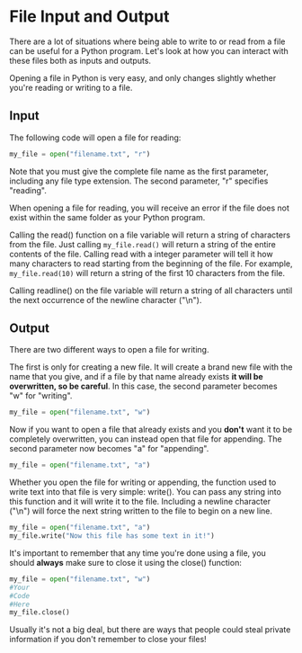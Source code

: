 # File Input and Output

There are a lot of situations where being able to write to or read from a file can be useful for a Python program. Let's look at how you can interact with these files both as inputs and outputs.

Opening a file in Python is very easy, and only changes slightly whether you're reading or writing to a file.

## Input
The following code will open a file for reading:

```python
my_file = open("filename.txt", "r")
```

Note that you must give the complete file name as the first parameter, including any file type extension. The second parameter, "r" specifies "reading".

When opening a file for reading, you will receive an error if the file does not exist within the same folder as your Python program.

Calling the read() function on a file variable will return a string of characters from the file. Just calling `my_file.read()` will return a string of the entire contents of the file. Calling read with a integer parameter will tell it how many characters to read starting from the beginning of the file. For example, `my_file.read(10)` will return a string of the first 10 characters from the file.

Calling readline() on the file variable will return a string of all characters until the next occurrence of the newline character ("\n").


## Output
There are two different ways to open a file for writing.

The first is only for creating a new file. It will create a brand new file with the name that you give, and if a file by that name already exists **it will be overwritten, so be careful**. In this case, the second parameter becomes "w" for "writing".

```python
my_file = open("filename.txt", "w")
```

Now if you want to open a file that already exists and you **don't** want it to be completely overwritten, you can instead open that file for appending. The second parameter now becomes "a" for "appending".

```python
my_file = open("filename.txt", "a")
```

Whether you open the file for writing or appending, the function used to write text into that file is very simple: write(). You can pass any string into this function and it will write it to the file. Including a newline character ("\n") will force the next string written to the file to begin on a new line.

```python
my_file = open("filename.txt", "a")
my_file.write("Now this file has some text in it!")
```

It's important to remember that any time you're done using a file, you should **always** make sure to close it using the close() function:

```python
my_file = open("filename.txt", "w")
#Your
#Code
#Here
my_file.close()
```

Usually it's not a big deal, but there are ways that people could steal private information if you don't remember to close your files!
